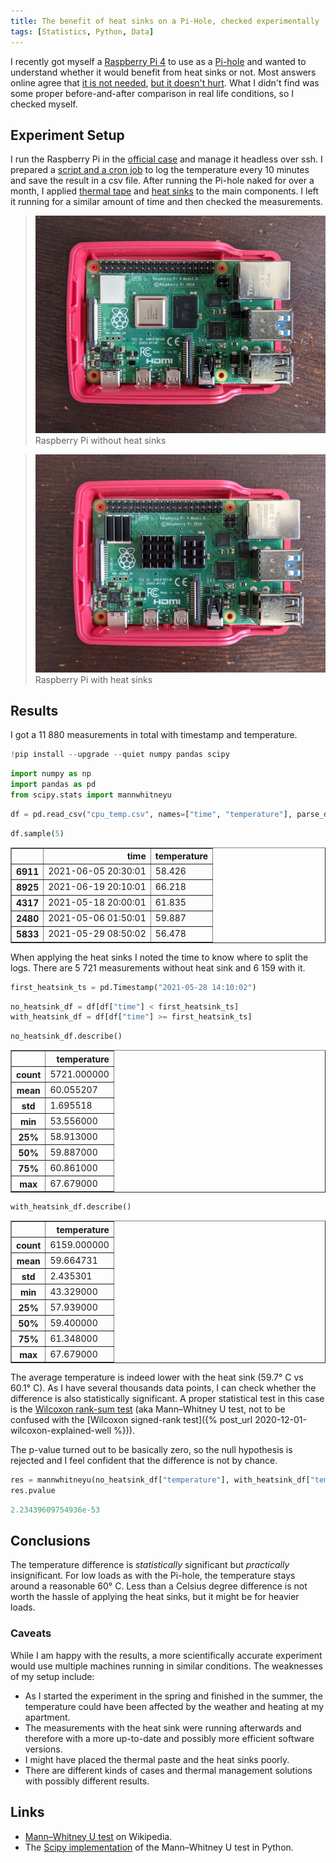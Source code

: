 ```yaml
---
title: The benefit of heat sinks on a Pi-Hole, checked experimentally
tags: [Statistics, Python, Data]
---
```


I recently got myself a [Raspberry Pi 4](https://www.raspberrypi.org/products/raspberry-pi-4-model-b/) to use as a [Pi-hole](https://pi-hole.net/) and wanted to understand whether it would benefit from heat sinks or not.
Most answers online agree that [it is not needed](https://raspberrypi.stackexchange.com/a/44394), [but it doesn't hurt](https://www.reddit.com/r/pihole/comments/gvqgll/do_i_need_a_pi_house_with_fan/fsqjpju).
What I didn't find was some proper before-and-after comparison in real life conditions, so I checked myself.

## Experiment Setup

I run the Raspberry Pi in the [official case](https://www.raspberrypi.org/products/raspberry-pi-4-case/) and manage it headless over ssh.
I prepared a [script and a cron job](https://projects.raspberrypi.org/en/projects/temperature-log/4) to log the temperature every 10 minutes and save the result in a csv file. After running the Pi-hole naked for over a month, I applied [thermal tape](https://www.amazon.de/gp/product/B07MPBFNL2/ref=ppx_yo_dt_b_asin_title_o03_s00) and [heat sinks](https://www.amazon.de/gp/product/B078KB7V5J/ref=ppx_yo_dt_b_asin_title_o03_s00) to the main components.
I left it running for a similar amount of time and then checked the measurements.

> ![no_heatsink.jpg](/assets/2022/pihole-heat-sink/no_heatsink.jpg)
> Raspberry Pi without heat sinks

> ![with_heatsink.jpg](/assets/2022/pihole-heat-sink/with_heatsink.jpg)
> Raspberry Pi with heat sinks

## Results

I got a 11 880 measurements in total with timestamp and temperature.

```python
!pip install --upgrade --quiet numpy pandas scipy
```

```python
import numpy as np
import pandas as pd
from scipy.stats import mannwhitneyu
```

```python
df = pd.read_csv("cpu_temp.csv", names=["time", "temperature"], parse_dates=[0])
```

```python
df.sample(5)
```

<div>
<style scoped>
    .dataframe tbody tr th:only-of-type {
        vertical-align: middle;
    }

    .dataframe tbody tr th {
        vertical-align: top;
    }

    .dataframe thead th {
        text-align: right;
    }
</style>
<table border="1" class="dataframe">
  <thead>
    <tr style="text-align: right;">
      <th></th>
      <th>time</th>
      <th>temperature</th>
    </tr>
  </thead>
  <tbody>
    <tr>
      <th>6911</th>
      <td>2021-06-05 20:30:01</td>
      <td>58.426</td>
    </tr>
    <tr>
      <th>8925</th>
      <td>2021-06-19 20:10:01</td>
      <td>66.218</td>
    </tr>
    <tr>
      <th>4317</th>
      <td>2021-05-18 20:00:01</td>
      <td>61.835</td>
    </tr>
    <tr>
      <th>2480</th>
      <td>2021-05-06 01:50:01</td>
      <td>59.887</td>
    </tr>
    <tr>
      <th>5833</th>
      <td>2021-05-29 08:50:02</td>
      <td>56.478</td>
    </tr>
  </tbody>
</table>
</div>

When applying the heat sinks I noted the time to know where to split the logs.
There are 5 721 measurements without heat sink and 6 159 with it.

```python
first_heatsink_ts = pd.Timestamp("2021-05-28 14:10:02")
```

```python
no_heatsink_df = df[df["time"] < first_heatsink_ts]
with_heatsink_df = df[df["time"] >= first_heatsink_ts]
```

```python
no_heatsink_df.describe()
```

<div>
<style scoped>
    .dataframe tbody tr th:only-of-type {
        vertical-align: middle;
    }

    .dataframe tbody tr th {
        vertical-align: top;
    }

    .dataframe thead th {
        text-align: right;
    }
</style>
<table border="1" class="dataframe">
  <thead>
    <tr style="text-align: right;">
      <th></th>
      <th>temperature</th>
    </tr>
  </thead>
  <tbody>
    <tr>
      <th>count</th>
      <td>5721.000000</td>
    </tr>
    <tr>
      <th>mean</th>
      <td>60.055207</td>
    </tr>
    <tr>
      <th>std</th>
      <td>1.695518</td>
    </tr>
    <tr>
      <th>min</th>
      <td>53.556000</td>
    </tr>
    <tr>
      <th>25%</th>
      <td>58.913000</td>
    </tr>
    <tr>
      <th>50%</th>
      <td>59.887000</td>
    </tr>
    <tr>
      <th>75%</th>
      <td>60.861000</td>
    </tr>
    <tr>
      <th>max</th>
      <td>67.679000</td>
    </tr>
  </tbody>
</table>
</div>

```python
with_heatsink_df.describe()
```

<div>
<style scoped>
    .dataframe tbody tr th:only-of-type {
        vertical-align: middle;
    }

    .dataframe tbody tr th {
        vertical-align: top;
    }

    .dataframe thead th {
        text-align: right;
    }
</style>
<table border="1" class="dataframe">
  <thead>
    <tr style="text-align: right;">
      <th></th>
      <th>temperature</th>
    </tr>
  </thead>
  <tbody>
    <tr>
      <th>count</th>
      <td>6159.000000</td>
    </tr>
    <tr>
      <th>mean</th>
      <td>59.664731</td>
    </tr>
    <tr>
      <th>std</th>
      <td>2.435301</td>
    </tr>
    <tr>
      <th>min</th>
      <td>43.329000</td>
    </tr>
    <tr>
      <th>25%</th>
      <td>57.939000</td>
    </tr>
    <tr>
      <th>50%</th>
      <td>59.400000</td>
    </tr>
    <tr>
      <th>75%</th>
      <td>61.348000</td>
    </tr>
    <tr>
      <th>max</th>
      <td>67.679000</td>
    </tr>
  </tbody>
</table>
</div>

The average temperature is indeed lower with the heat sink (59.7° C vs 60.1° C).
As I have several thousands data points, I can check whether the difference is also statistically significant.
A proper statistical test in this case is the [Wilcoxon rank-sum test](https://mathworld.wolfram.com/WilcoxonRankSumTest.html) (aka Mann–Whitney U test, not to be confused with the [Wilcoxon signed-rank test]({% post_url 2020-12-01-wilcoxon-explained-well %})). 

The p-value turned out to be basically zero, so the null hypothesis is rejected and I feel confident that the difference is not by chance.

```python
res = mannwhitneyu(no_heatsink_df["temperature"], with_heatsink_df["temperature"], alternative="greater")
res.pvalue
```

```python
2.23439609754936e-53
```

## Conclusions

The temperature difference is _statistically_ significant but _practically_ insignificant.
For low loads as with the Pi-hole, the temperature stays around a reasonable 60° C.
Less than a Celsius degree difference is not worth the hassle of applying the heat sinks, but it might be for heavier loads.

### Caveats

While I am happy with the results, a more scientifically accurate experiment would use multiple machines running in similar conditions.
The weaknesses of my setup include:
- As I started the experiment in the spring and finished in the summer, the temperature could have been affected by the weather and heating at my apartment.
- The measurements with the heat sink were running afterwards and therefore with a more up-to-date and possibly more efficient software versions.
- I might have placed the thermal paste and the heat sinks poorly.
- There are different kinds of cases and thermal management solutions with possibly different results.

## Links

- [Mann–Whitney U test](https://en.wikipedia.org/wiki/Mann%E2%80%93Whitney_U_test) on Wikipedia.
- The [Scipy implementation](https://docs.scipy.org/doc/scipy/reference/generated/scipy.stats.mannwhitneyu.html) of the Mann–Whitney U test in Python.

